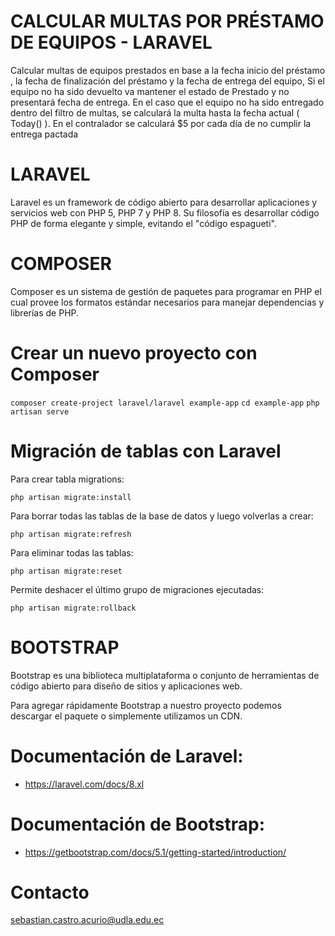 # CALCULAR MULTAS POR PRÉSTAMO DE EQUIPOS - LARAVEL

Calcular multas de equipos prestados en base a la fecha inicio del préstamo , la fecha de finalización del préstamo y la fecha de entrega del equipo, Si el equipo no ha sido devuelto va mantener el estado de Prestado y no presentará fecha de entrega. En el caso que el equipo no ha sido entregado dentro del filtro de multas, se calculará la multa hasta la fecha actual ( Today() ). En el contralador se calculará $5 por cada día de no cumplir la entrega pactada

# LARAVEL

Laravel es un framework de código abierto para desarrollar aplicaciones y servicios web con PHP 5, PHP 7 y PHP 8. Su filosofía es desarrollar código PHP de forma elegante y simple, evitando el "código espagueti".

# COMPOSER

Composer es un sistema de gestión de paquetes para programar en PHP el cual provee los formatos estándar necesarios para manejar dependencias y librerías de PHP.

# Crear un nuevo proyecto con Composer

`composer create-project laravel/laravel example-app`
`cd example-app`
`php artisan serve`

# Migración de tablas con Laravel

Para crear tabla migrations:

`php artisan migrate:install`

Para borrar todas las tablas de la base de datos y luego volverlas a crear:

`php artisan migrate:refresh`

Para eliminar todas las tablas:

`php artisan migrate:reset`

Permite deshacer el último grupo de migraciones ejecutadas:

`php artisan migrate:rollback`

# BOOTSTRAP

Bootstrap es una biblioteca multiplataforma o conjunto de herramientas de código abierto para diseño de sitios y aplicaciones web.

Para agregar rápidamente Bootstrap a nuestro proyecto podemos descargar el paquete o simplemente utilizamos un CDN.

# Documentación de Laravel:

-   https://laravel.com/docs/8.xl

# Documentación de Bootstrap:

-   https://getbootstrap.com/docs/5.1/getting-started/introduction/

# Contacto

sebastian.castro.acurio@udla.edu.ec
